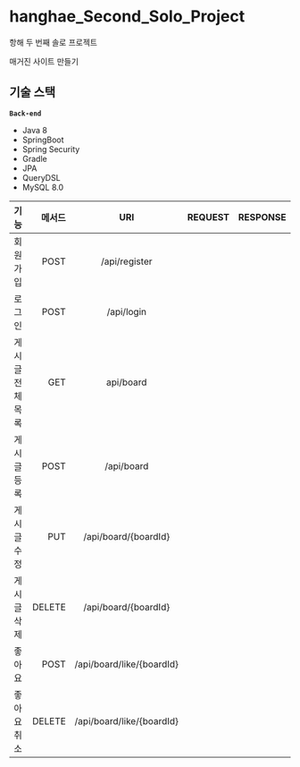 # hanghae_Second_Solo_Project
항해 두 번째 솔로 프로젝트

매거진 사이트 만들기

## 기술 스택
**`Back-end`**
- Java 8
- SpringBoot
- Spring Security
- Gradle
- JPA
- QueryDSL
- MySQL 8.0


| 기능       |     메서드 |            URI             | REQUEST | RESPONSE |
|:---------|--------:|:--------------------------:|---------|----------|
| 회원가입     |    POST |       /api/register        |         |          |
| 로그인      |    POST |         /api/login         |         |          |
| 게시글 전체목록 |     GET |         api/board          |         |          |
| 게시글 등록   |    POST |         /api/board         |         |          |
| 게시글 수정   |     PUT |    /api/board/{boardId}    |         |          |
| 게시글 삭제   |  DELETE |    /api/board/{boardId}    |         |          |
| 좋아요      |    POST | /api/board/like/{boardId}  |         |          |
| 좋아요 취소   |  DELETE | /api/board/like/{boardId}  |         |          |

